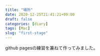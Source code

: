 ```yaml
---
title: "場所"
date: 2020-12-25T21:41:21+09:00
draft: false
categories: [diary]
tags: [Mac]
slug: "first-stage"
---
```


github pagesの練習を兼ねて作ってみました。
